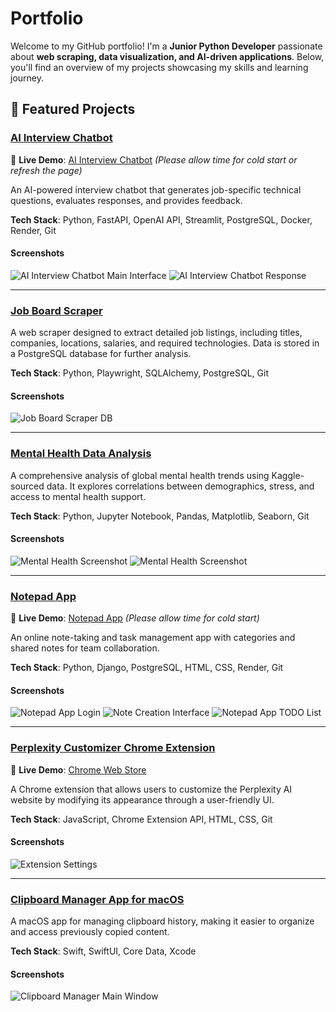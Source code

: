 # Portfolio

Welcome to my GitHub portfolio! I'm a **Junior Python Developer** passionate about **web scraping, data visualization, and AI-driven applications**. Below, you'll find an overview of my projects showcasing my skills and learning journey.

## 📌 Featured Projects

### [AI Interview Chatbot](https://github.com/reneczka/ai-interview-chatbot)
🔹 **Live Demo**: [AI Interview Chatbot](https://ai-interview-chatbot-frontend.onrender.com) *(Please allow time for cold start or refresh the page)*

An AI-powered interview chatbot that generates job-specific technical questions, evaluates responses, and provides feedback.

**Tech Stack**: Python, FastAPI, OpenAI API, Streamlit, PostgreSQL, Docker, Render, Git

#### Screenshots
![AI Interview Chatbot Main Interface](assets/screenshots/ai-chatbot-main.png)
![AI Interview Chatbot Response](assets/screenshots/ai-chatbot-response.png)

---

### [Job Board Scraper](https://github.com/reneczka/job-scraper)
A web scraper designed to extract detailed job listings, including titles, companies, locations, salaries, and required technologies. Data is stored in a PostgreSQL database for further analysis.

**Tech Stack**: Python, Playwright, SQLAlchemy, PostgreSQL, Git

#### Screenshots
![Job Board Scraper DB](assets/screenshots/job-scraper-db.png)


---

### [Mental Health Data Analysis](https://github.com/reneczka/mental-health)
A comprehensive analysis of global mental health trends using Kaggle-sourced data. It explores correlations between demographics, stress, and access to mental health support.

**Tech Stack**: Python, Jupyter Notebook, Pandas, Matplotlib, Seaborn, Git

#### Screenshots
![Mental Health Screenshot](assets/screenshots/mental-health-sc1.png)
![Mental Health Screenshot](assets/screenshots/mental-health-sc2.png)

---

### [Notepad App](https://github.com/reneczka/notepad)
🔹 **Live Demo**: [Notepad App](https://note-pad-1jg9.onrender.com) *(Please allow time for cold start)*

An online note-taking and task management app with categories and shared notes for team collaboration.

**Tech Stack**: Python, Django, PostgreSQL, HTML, CSS, Render, Git

#### Screenshots
![Notepad App Login](assets/screenshots/notepad-login.png)
![Note Creation Interface](assets/screenshots/notepad-note.png)
![Notepad App TODO List](assets/screenshots/notepad-todo.png)

---

### [Perplexity Customizer Chrome Extension](https://github.com/reneczka/perplexity-simplifier)
🔹 **Live Demo**: [Chrome Web Store](https://chromewebstore.google.com/detail/perplexity-ui-customizer/kieplcfhfeibcidpapmjbmaodacgkh)

A Chrome extension that allows users to customize the Perplexity AI website by modifying its appearance through a user-friendly UI.

**Tech Stack**: JavaScript, Chrome Extension API, HTML, CSS, Git

#### Screenshots
![Extension Settings](assets/screenshots/perplexity-settings.png)


---

### [Clipboard Manager App for macOS](https://github.com/reneczka/ClipboardManager)
A macOS app for managing clipboard history, making it easier to organize and access previously copied content.

**Tech Stack**: Swift, SwiftUI, Core Data, Xcode

#### Screenshots
![Clipboard Manager Main Window](assets/screenshots/clipboard-sc.png)


